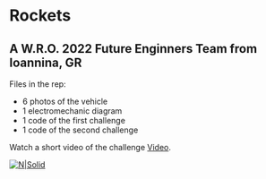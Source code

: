 # Rockets

## A W.R.O. 2022 Future Enginners Team from Ioannina, GR


Files in the rep:
- 6 photos of the vehicle
- 1 electromechanic diagram
- 1 code of the first challenge
- 1 code of the second challenge

Watch a short video of the challenge [Video](https://youtu.be/1nSl26NC-5U).

[![N|Solid](https://world-robot-olympiad-association.github.io/future-engineers-gs/img/fe-map.png)](https://wro-association.org/)
